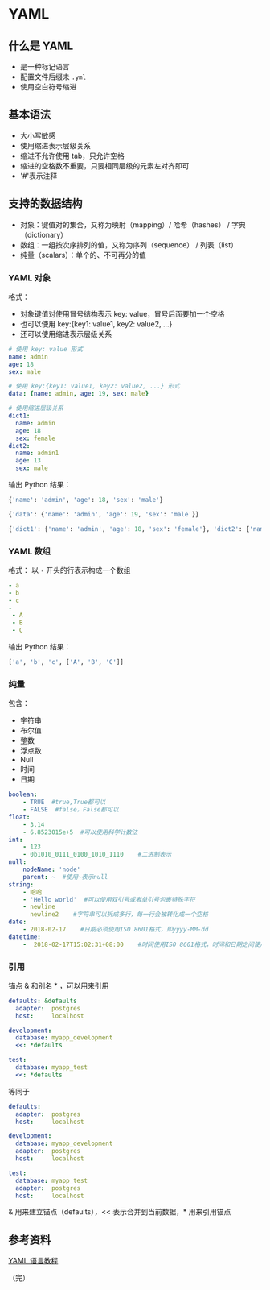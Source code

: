 # YAML

## 什么是 YAML

+ 是一种标记语言
+ 配置文件后缀未 `.yml`
+ 使用空白符号缩进

## 基本语法

+ 大小写敏感
+ 使用缩进表示层级关系
+ 缩进不允许使用 tab，只允许空格
+ 缩进的空格数不重要，只要相同层级的元素左对齐即可
+ '#'表示注释

## 支持的数据结构

+ 对象：键值对的集合，又称为映射（mapping）/ 哈希（hashes） / 字典（dictionary）
+ 数组：一组按次序排列的值，又称为序列（sequence） / 列表（list）
+ 纯量（scalars）：单个的、不可再分的值

### YAML 对象

格式：
+ 对象键值对使用冒号结构表示 key: value，冒号后面要加一个空格
+ 也可以使用 key:{key1: value1, key2: value2, ...}
+ 还可以使用缩进表示层级关系

```yaml
# 使用 key: value 形式
name: admin
age: 18
sex: male

# 使用 key:{key1: value1, key2: value2, ...} 形式
data: {name: admin, age: 19, sex: male}

# 使用缩进层级关系
dict1:
  name: admin
  age: 18
  sex: female
dict2:
  name: admin1
  age: 13
  sex: male
```

输出 Python 结果：

```python
{'name': 'admin', 'age': 18, 'sex': 'male'}

{'data': {'name': 'admin', 'age': 19, 'sex': 'male'}}

{'dict1': {'name': 'admin', 'age': 18, 'sex': 'female'}, 'dict2': {'name': 'admin1', 'age': 13, 'sex': 'male'}}
```

### YAML 数组

格式： 以 `-` 开头的行表示构成一个数组

```yaml
- a
- b
- c
-
 - A
 - B
 - C
```
输出 Python 结果：

```python
['a', 'b', 'c', ['A', 'B', 'C']]
```

### 纯量

包含：
+ 字符串
+ 布尔值
+ 整数
+ 浮点数
+ Null
+ 时间
+ 日期

```yaml
boolean: 
    - TRUE  #true,True都可以
    - FALSE  #false，False都可以
float:
    - 3.14
    - 6.8523015e+5  #可以使用科学计数法
int:
    - 123
    - 0b1010_0111_0100_1010_1110    #二进制表示
null:
    nodeName: 'node'
    parent: ~  #使用~表示null
string:
    - 哈哈
    - 'Hello world'  #可以使用双引号或者单引号包裹特殊字符
    - newline
      newline2    #字符串可以拆成多行，每一行会被转化成一个空格
date:
    - 2018-02-17    #日期必须使用ISO 8601格式，即yyyy-MM-dd
datetime: 
    -  2018-02-17T15:02:31+08:00    #时间使用ISO 8601格式，时间和日期之间使用T连接，最后使用+代表时区
```

### 引用

锚点 & 和别名 * ，可以用来引用

```yaml
defaults: &defaults
  adapter:  postgres
  host:     localhost

development:
  database: myapp_development
  <<: *defaults

test:
  database: myapp_test
  <<: *defaults
```
等同于
```yaml
defaults:
  adapter:  postgres
  host:     localhost

development:
  database: myapp_development
  adapter:  postgres
  host:     localhost

test:
  database: myapp_test
  adapter:  postgres
  host:     localhost
```
& 用来建立锚点（defaults），<< 表示合并到当前数据，* 用来引用锚点


## 参考资料
[YAML 语言教程](https://www.ruanyifeng.com/blog/2016/07/yaml.html)

（完）